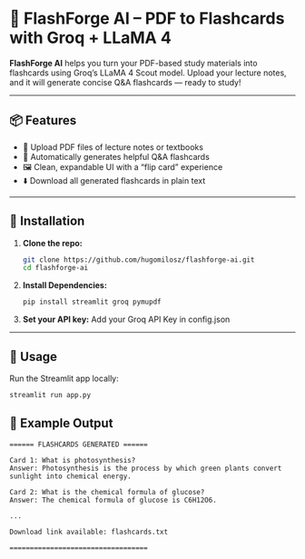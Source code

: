# 🥗 FlashForge AI – PDF to Flashcards with Groq + LLaMA 4

**FlashForge AI** helps you turn your PDF-based study materials into flashcards using Groq’s LLaMA 4 Scout model. Upload your lecture notes, and it will generate concise Q&A flashcards — ready to study!

---

## 📦 Features

- 📄 Upload PDF files of lecture notes or textbooks
- 🧠 Automatically generates helpful Q&A flashcards
- 🖼️ Clean, expandable UI with a “flip card” experience  
- ⬇️ Download all generated flashcards in plain text

---

## 🚀 Installation

1. **Clone the repo:**
   ```bash
   git clone https://github.com/hugomilosz/flashforge-ai.git
   cd flashforge-ai
   ```

2. **Install Dependencies:**
   ```bash
   pip install streamlit groq pymupdf
   ```

3. **Set your API key:**
   Add your Groq API Key in config.json

---

## 📸 Usage

Run the Streamlit app locally:
```bash
streamlit run app.py
```

## 📝 Example Output

```
====== FLASHCARDS GENERATED ======

Card 1: What is photosynthesis?
Answer: Photosynthesis is the process by which green plants convert sunlight into chemical energy.

Card 2: What is the chemical formula of glucose?
Answer: The chemical formula of glucose is C6H12O6.

...

Download link available: flashcards.txt

==================================
```
